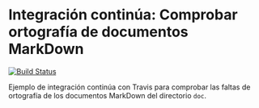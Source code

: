 # Integración continúa: Comprobar ortografía de documentos MarkDown

[![Build Status](https://travis-ci.org/Velaa98/ic-travis-diccionario.svg?branch=master)](https://travis-ci.org/Velaa98/ic-travis-diccionario)

Ejemplo de integración continúa con Travis para comprobar las faltas de ortografía de los documentos MarkDown del directorio `doc`. 
